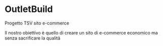# OutletBuild
Progetto TSV sito e-commerce

Il nostro obiettivo è quello di creare un sito di e-commerce economico ma senza sacrificare la qualità

